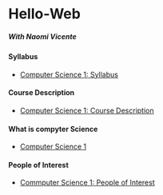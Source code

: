 # Hello-Web
##### With Naomi Vicente

#### Syllabus
* [Computer Science 1: Syllabus](https://github.com/vicennao000/Hello-Web/blob/master/syllabus.md)

#### Course Description
* [Computer Science 1: Course Description](https://github.com/vicennao000/Hello-Web/blob/master/course-descriptions/IB-MYP-CP-CompSci.md)

#### What is compyter Science
* [Computer Science 1](https://github.com/vicennao000/Hello-Web/blob/master/What%20is%20CompSci.md)

#### People of Interest
* [Commputer Science 1: People of Interest](https://github.com/vicennao000/Hello-Web/blob/master/People%20of%20Interest.md)
